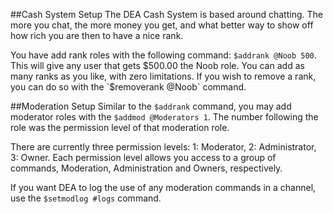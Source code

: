 ##Cash System Setup
The DEA Cash System is based around chatting. The more you chat, the more money you get, and what better way to show off how rich you are then to have a nice rank.

You have add rank roles with the following command: `$addrank @Noob 500`. This will give any user that gets $500.00 the Noob role. You can add as many ranks as you like, with zero limitations. If you wish to remove a rank, you can do so with the `$removerank @Noob` command.

##Moderation Setup
Similar to the `$addrank` command, you may add moderator roles with the `$addmod @Moderators 1`. The number following the role was the permission level of that moderation role. 

There are currently three permission levels: 1: Moderator, 2: Administrator, 3: Owner. Each permission level allows you access to a group of commands, Moderation, Administration and Owners, respectively.

If you want DEA to log the use of any moderation commands in a channel, use the `$setmodlog #logs` command.